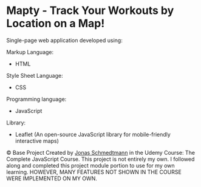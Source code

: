 # Mapty - Track Your Workouts by Location on a Map!

Single-page web application developed using:

Markup Language:
- HTML

Style Sheet Language:
- CSS

Programming language:
- JavaScript

Library:
- Leaflet (An open-source JavaScript library for mobile-friendly interactive maps)

<p class="copyright">
    &copy; Base Project Created by
    <a class="twitter-link" target="_blank" href="https://twitter.com/jonasschmedtman">Jonas Schmedtmann</a> in the
    Udemy Course: The Complete JavaScript Course.
    This project is not entirely my own. I followed along and completed this project module portion to use for my
    own
    learning. HOWEVER, MANY FEATURES NOT SHOWN IN THE COURSE
    WERE IMPLEMENTED ON MY OWN.
</p>
